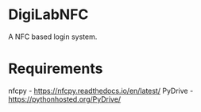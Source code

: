 # DigiLabNFC
A NFC based login system.

# Requirements
nfcpy - https://nfcpy.readthedocs.io/en/latest/
PyDrive - https://pythonhosted.org/PyDrive/
